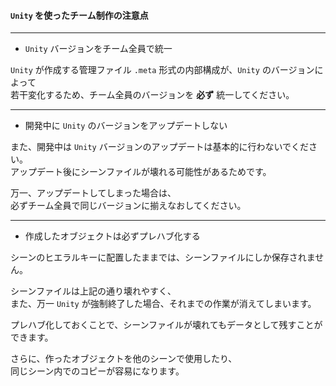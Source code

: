 
#### `Unity` を使ったチーム制作の注意点

---
* `Unity` バージョンをチーム全員で統一

`Unity` が作成する管理ファイル `.meta` 形式の内部構成が、`Unity` のバージョンによって  
若干変化するため、チーム全員のバージョンを **必ず** 統一してください。

---
* 開発中に `Unity` のバージョンをアップデートしない

また、開発中は `Unity` バージョンのアップデートは基本的に行わないでください。  
アップデート後にシーンファイルが壊れる可能性があるためです。

万一、アップデートしてしまった場合は、  
必ずチーム全員で同じバージョンに揃えなおしてください。

---
* 作成したオブジェクトは必ずプレハブ化する

シーンのヒエラルキーに配置したままでは、シーンファイルにしか保存されません。

シーンファイルは上記の通り壊れやすく、  
また、万一 `Unity` が強制終了した場合、それまでの作業が消えてしまいます。

プレハブ化しておくことで、シーンファイルが壊れてもデータとして残すことができます。

さらに、作ったオブジェクトを他のシーンで使用したり、  
同じシーン内でのコピーが容易になります。
